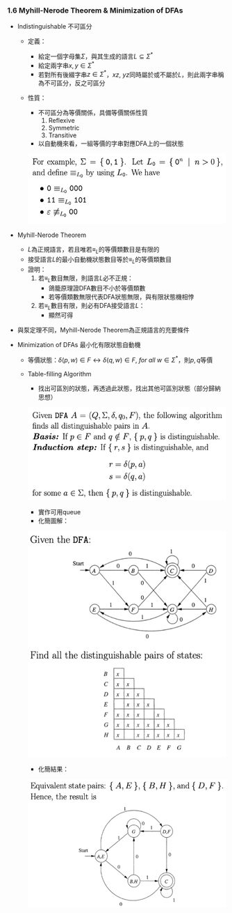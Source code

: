 ### 1.6 Myhill-Nerode Theorem & Minimization of DFAs

- Indistinguishable 不可區分
  - 定義：
    - 給定一個字母集$\Sigma$，與其生成的語言$L \subseteq \Sigma^*$
    - 給定兩字串$x, y \in \Sigma^*$
    - 若對所有後綴字串$z \in \Sigma^*$，$xz,\ yz$同時屬於或不屬於$L$，則此兩字串稱為不可區分，反之可區分
  - 性質：
    - 不可區分為等價關係，具備等價關係性質
      1. Reflexive
      2. Symmetric
      3. Transitive
    - 以自動機來看，一組等價的字串對應DFA上的一個狀態

    ![avatar](graph/1.6.1.png)

- Myhill-Nerode Theorem
  - $L$為正規語言，若且唯若$\equiv_L$的等價類數目是有限的
  - 接受語言$L$的最小自動機狀態數目等於$\equiv_L$的等價類數目
  - 證明：
    1. 若$\equiv_L$數目無限，則語言$L$必不正規：
        - 鴿籠原理證DFA數目不小於等價類數
        - 若等價類數無限代表DFA狀態無限，與有限狀態機相悖
    2. 若$\equiv_L$數目有限，則必有DFA接受語言$L$：
        - 顯然可得

- 與泵定理不同，Myhill-Nerode Theorem為正規語言的充要條件

- Minimization of DFAs 最小化有限狀態自動機
  - 等價狀態：$δ(p, w) \in F \leftrightarrow δ(q, w) \in F,\ for\ all\ w \in \Sigma^*$，則$p, q$等價
  - Table-filling Algorithm
    - 找出可區別的狀態，再透過此狀態，找出其他可區別狀態（部分歸納思想）

    ![avatar](graph/1.6.2.png)

    - 實作可用queue
    - 化簡圖解：
    
    ![avatar](graph/1.6.3.png)

    - 化簡結果：
    
    ![avatar](graph/1.6.4.png)
  
  